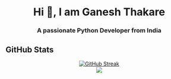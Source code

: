 <h1 align="center"> Hi 👋, I am Ganesh Thakare </h1>
<h3 align="center"> A passionate Python Developer from India</h3>

## GitHub Stats
<div style="text-align: center">
  
[![GitHub Streak](https://streak-stats.demolab.com?user=thakareganesh&theme=onedark&date_format=M%20j%5B%2C%20Y%5D)](https://git.io/streak-stats)<br/>
![](https://komarev.com/ghpvc/?username=thakareganesh&style=for-the-badge)

</div>










